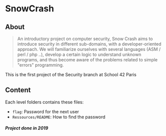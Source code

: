 # SnowCrash

About
-----
> An introductory project on computer security, Snow Crash aims to introduce security in different sub-domains, with a developer-oriented approach. We will familiarize ourselves with several languages ​​(ASM / perl / php ..), develop a certain logic to understand unknown programs, and thus become aware of the problems related to simple "errors" programming.

This is the first project of the Security branch at School 42 Paris

Content
-------
Each level folders contains these files:
- `flag`: Password for the next user
- `Ressources/README`: How to find the password

##### Project done in 2019
